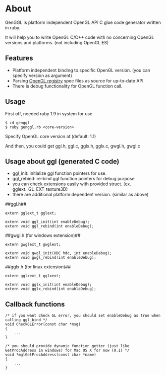 About
============================

GenGGL is platform independent OpenGL API C glue code generator written in ruby.

It will help you to write OpenGL C/C++ code with no concerning OpenGL versions and platforms. (not including OpenGL ES)

Features
----------------------------

* Platform independent binding to specific OpenGL version. (you can specify version as argument)
* Parsing [OpenGL registry](http://www.opengl.org/registry) spec files as source for up-to-date API.
* There is debug functionality for OpenGL function call.

Usage
----------------------------
First off, needed ruby 1.9 in system for use

	$ cd genggl
	$ ruby genggl.rb <core-version>

Specify OpenGL core version at <core-version> (default: 1.1)

And then, you could get ggl.h, ggl.c, gglx.h, gglx.c, gwgl.h, gwgl.c

Usage about ggl (generated C code)
----------------------------
* ggl_init: initialize ggl function pointers for use.
* ggl_rebind: re-bind ggl function pointers for debug purpose
* you can check extensions easily with provided struct. (ex. gglext._GL_EXT_texture3D)
* there are additional platform dependent version. (similar as above)

##ggl.h##

	extern gglext_t gglext;

	extern void ggl_init(int enableDebug);
	extern void ggl_rebind(int enableDebug);

##gwgl.h (for windows extension)##

	extern gwglext_t gwglext;

	extern void gwgl_init(HDC hdc, int enableDebug);
	extern void gwgl_rebind(int enableDebug);

##gglx.h (for linux extension)##

	extern gglxext_t gglxext;

	extern void gglx_init(int enableDebug);
	extern void gglx_rebind(int enableDebug);

Callback functions
----------------------------
	/* if you want check GL error, you should set enableDebug as true when calling ggl_bind */
	void CheckGLError(const char *msg)
	{
    	...
	}

	/* you should provide dynamic function getter (just like GetProcAddress in windows) for Mac OS X for now (0.1) */
	void *mglGetProcAddress(const char *name)
	{
    	...
	}
